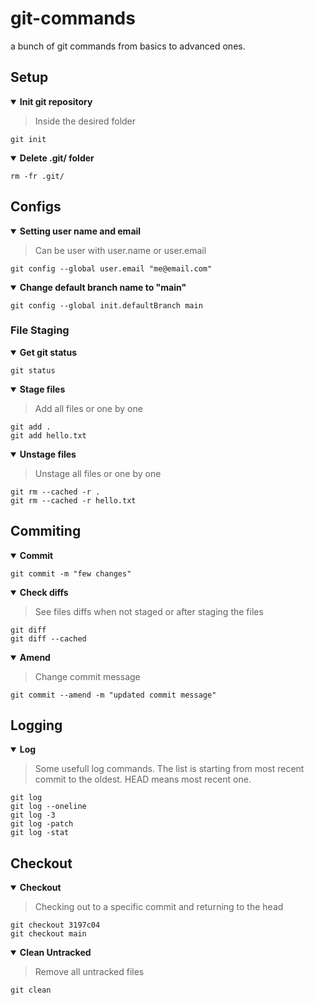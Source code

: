 # git-commands
a bunch of git commands from basics to advanced ones.


## Setup
<details open><summary><b> Init git repository </b></summary>
  
> Inside the desired folder
  
```
git init
```    
</details>

<details open><summary><b> Delete .git/ folder </b></summary>
  
```
rm -fr .git/
```    
</details>


## Configs
<details open><summary><b> Setting user name and email </b></summary>

> Can be user with user.name or user.email

```
git config --global user.email "me@email.com"
```    
</details>

<details open><summary><b> Change default branch name to "main" </b></summary>

```
git config --global init.defaultBranch main
```    
</details>


### File Staging
<details open><summary><b> Get git status </b></summary>

```
git status
```    
</details>

<details open><summary><b> Stage files </b></summary>

> Add all files or one by one
  
```
git add .
git add hello.txt
```    
</details>

<details open><summary><b> Unstage files </b></summary>

> Unstage all files or one by one
  
```
git rm --cached -r .
git rm --cached -r hello.txt
```    
</details>


## Commiting

<details open><summary><b> Commit </b></summary>
  
```
git commit -m "few changes"
```    
</details>

<details open><summary><b> Check diffs </b></summary>
  
> See files diffs when not staged or after staging the files
  
```
git diff 
git diff --cached
```    
</details>

<details open><summary><b> Amend </b></summary>
  
> Change commit message
  
```
git commit --amend -m "updated commit message"
```    
</details>

## Logging

<details open><summary><b> Log </b></summary>
  
> Some usefull log commands. The list is starting from most recent commit to the oldest. HEAD means most recent one.
  
```
git log
git log --oneline
git log -3 
git log -patch
git log -stat

```    
</details>

## Checkout

<details open><summary><b> Checkout </b></summary>
  
> Checking out to a specific commit and returning to the head
  
```
git checkout 3197c04
git checkout main
```    
</details>

<details open><summary><b> Clean Untracked </b></summary>
  
> Remove all untracked files
  
```
git clean
```    
</details>


